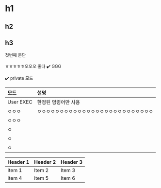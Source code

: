 # h1
## h2
## h3

첫번째 문단 <br/><br/> ㅎㅎㅎㅎㅎ오오오 좋다
✔️
GGG

✔️ private 모드<br/>



| 모드        | 설명                         |
| :-------- | :------------------------- |
| User EXEC | 한정된 명령어만 사용                |
| ㅇㅇㅇ       | ㅇㅇㅇㅇㅇㅇㅇㅇㅇㅇㅇㅇㅇㅇㅇㅇㅇㅇㅇㅇㅇㅇㅇㅇㅇㅇ |
| ㅇㅇㅇ       |                            |
| ㅇ         |                            |
| ㅇ         |                            |
| ㅇ         |                            |



| Header 1 | Header 2 | Header 3 |
| -------- | -------- | -------- |
| Item 1   | Item 2   | Item 3   |
| Item 4   | Item 5   | Item 6   |
